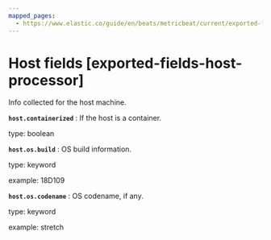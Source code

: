```yaml
---
mapped_pages:
  - https://www.elastic.co/guide/en/beats/metricbeat/current/exported-fields-host-processor.html
---
```


# Host fields [exported-fields-host-processor]

Info collected for the host machine.



**`host.containerized`**
:   If the host is a container.

type: boolean


**`host.os.build`**
:   OS build information.

type: keyword

example: 18D109


**`host.os.codename`**
:   OS codename, if any.

type: keyword

example: stretch


